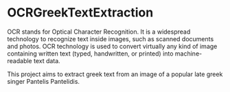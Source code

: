 # OCRGreekTextExtraction

OCR stands for Optical Character Recognition. It is a widespread technology to recognize text inside images, such as scanned documents and photos. OCR technology is used to convert virtually any kind of image containing written text
(typed, handwritten, or printed) into machine-readable text data.

This project aims to extract greek text from an image of a popular late greek singer Pantelis Pantelidis. 
